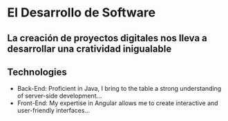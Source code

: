 # El Desarrollo de Software
## La creación de proyectos digitales nos lleva a desarrollar una cratividad inigualable
## Technologies
- Back-End: Proficient in Java, I bring to the table a strong understanding of server-side development...
- Front-End: My expertise in Angular allows me to create interactive and user-friendly interfaces...